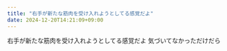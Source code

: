 ```yaml
---
title: "右手が新たな筋肉を受け入れようとしてる感覚だよ"
date: 2024-12-20T14:21:09+09:00
---
```

右手が新たな筋肉を受け入れようとしてる感覚だよ
気づいてなかっただけだら
